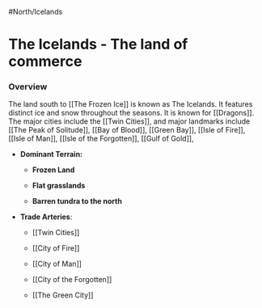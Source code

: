 #North/Icelands
# The Icelands - The land of commerce

### Overview
The land south to [[The Frozen Ice]] is known as The Icelands. It features distinct ice and snow throughout the seasons. It is known for [[Dragons]]. The major cities include the [[Twin Cities]], and major landmarks include [[The Peak of Solitude]], [[Bay of Blood]], [[Green Bay]], [[Isle of Fire]], [[Isle of Man]], [[Isle of the Forgotten]], [[Gulf of Gold]], 

- **Dominant Terrain:**
	
	- **Frozen Land**
		 
	- **Flat grasslands**
		
	- **Barren tundra to the north**
		
- **Trade Arteries**:
	- [[Twin Cities]]
		
	- [[City of Fire]]
		
	- [[City of Man]]
		
	- [[City of  the Forgotten]]
		
	- [[The Green City]]